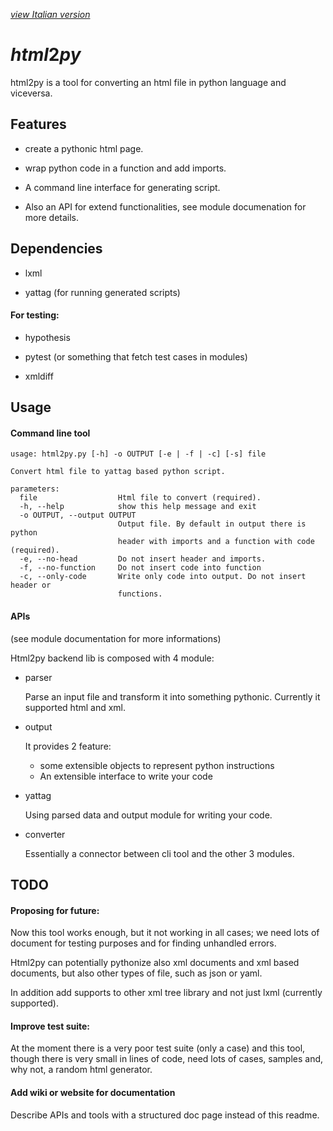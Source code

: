 [*view Italian version*](README_it.md)

# *html*2*py*

html2py is a tool for converting an html file in python language and viceversa.

## Features

- create a pythonic html page.

- wrap python code in a function and add imports.

- A command line interface for generating script.

- Also an API for extend functionalities, see module documenation for more details.

## Dependencies

- lxml

- yattag (for running generated scripts)

#### For testing:

- hypothesis

- pytest (or something that fetch test cases in modules)

- xmldiff

## Usage

#### Command line tool

```
usage: html2py.py [-h] -o OUTPUT [-e | -f | -c] [-s] file

Convert html file to yattag based python script.

parameters:
  file                  Html file to convert (required).
  -h, --help            show this help message and exit
  -o OUTPUT, --output OUTPUT
                        Output file. By default in output there is python
                        header with imports and a function with code (required).
  -e, --no-head         Do not insert header and imports.
  -f, --no-function     Do not insert code into function
  -c, --only-code       Write only code into output. Do not insert header or
                        functions.
```

#### APIs

(see module documentation for more informations)

Html2py backend lib is composed with 4 module:

- parser

  Parse an input file and transform it into something pythonic.
  Currently it supported html and xml.
- output

  It provides 2 feature:
  - some extensible objects to represent python instructions
  - An extensible interface to write your code
- yattag

  Using parsed data and output module for writing your code.
- converter

  Essentially a connector between cli tool and the other 3 modules.

## TODO

#### Proposing for future:

Now this tool works enough, but it not working in all cases; we need lots of document for testing purposes and for finding unhandled errors.

Html2py can potentially pythonize also xml documents and xml based documents, but also other types of file, such as json or yaml.

In addition add supports to other xml tree library and not just lxml (currently supported).

#### Improve test suite:

At the moment there is a very poor test suite (only a case) and this tool, though there is very small in lines of code,  need lots of cases, samples and, why not, a random html generator.

#### Add wiki or website for documentation

Describe APIs and tools with a structured doc page instead of this readme.
